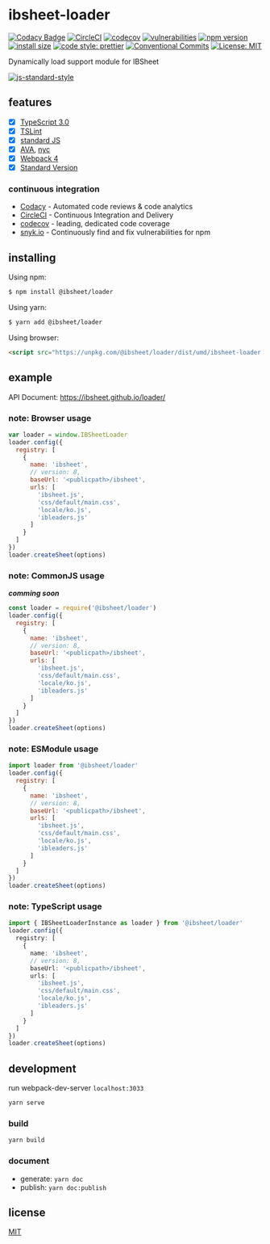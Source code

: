 # ibsheet-loader

[![Codacy Badge](https://api.codacy.com/project/badge/Grade/271223b5e7944ad4bc78cbed119924b5)](https://www.codacy.com/manual/ibsheet/loader?utm_source=github.com&amp;utm_medium=referral&amp;utm_content=ibsheet/loader&amp;utm_campaign=Badge_Grade)
[![CircleCI](https://circleci.com/gh/ibsheet/loader.svg?style=svg)](https://circleci.com/gh/ibsheet/loader)
[![codecov](https://codecov.io/gh/ibsheet/loader/branch/master/graph/badge.svg)](https://codecov.io/gh/ibsheet/loader)
[![vulnerabilities](https://snyk.io/test/github/ibsheet/loader/badge.svg)](https://snyk.io/test/github/ibsheet/loader)
[![npm version](https://badge.fury.io/js/%40ibsheet%2Floader.svg)](https://badge.fury.io/js/%40ibsheet%2Floader)
[![install size](https://packagephobia.now.sh/badge?p=@ibsheet/loader)](https://packagephobia.now.sh/result?p=@ibsheet/loader)
[![code style: prettier](https://img.shields.io/badge/code_style-prettier-ff69b4.svg)](https://github.com/prettier/prettier)
[![Conventional Commits](https://img.shields.io/badge/Conventional%20Commits-1.0.0-yellow.svg)](https://conventionalcommits.org)
[![License: MIT](https://img.shields.io/badge/License-MIT-yellow.svg)](https://opensource.org/licenses/MIT)

Dynamically load support module for IBSheet

[![js-standard-style](https://cdn.rawgit.com/standard/standard/master/badge.svg)](http://standardjs.com)

## features

* [x] [TypeScript 3.0](https://www.typescriptlang.org/docs/handbook/release-notes/typescript-3-0.html)
* [x] [TSLint](https://palantir.github.io/tslint/)
* [x] [standard JS](https://standardjs.com/)
* [x] [AVA](https://github.com/avajs/ava), [nyc](https://github.com/istanbuljs/nyc)
* [x] [Webpack 4](https://webpack.js.org/)
* [x] [Standard Version](https://github.com/conventional-changelog/standard-version)

### continuous integration

* [Codacy](https://www.codacy.com) - Automated code reviews & code analytics
* [CircleCI](https://circleci.com) - Continuous Integration and Delivery
* [codecov](https://codecov.io) - leading, dedicated code coverage
* [snyk.io](https://snyk.io) - Continuously find and fix vulnerabilities for npm

## installing

Using npm:
```sh
$ npm install @ibsheet/loader
```

Using yarn:
```sh
$ yarn add @ibsheet/loader
```

Using browser:
```html
<script src="https://unpkg.com/@ibsheet/loader/dist/umd/ibsheet-loader.min.js">
```

## example

API Document: <https://ibsheet.github.io/loader/>

### note: Browser usage

```js
var loader = window.IBSheetLoader
loader.config({
  registry: [
    {
      name: 'ibsheet',
      // version: 8,
      baseUrl: '<publicpath>/ibsheet',
      urls: [
        'ibsheet.js',
        'css/default/main.css',
        'locale/ko.js',
        'ibleaders.js'
      ]
    }
  ]
})
loader.createSheet(options)
```

### note: CommonJS usage

***comming soon***

```js
const loader = require('@ibsheet/loader')
loader.config({
  registry: [
    {
      name: 'ibsheet',
      // version: 8,
      baseUrl: '<publicpath>/ibsheet',
      urls: [
        'ibsheet.js',
        'css/default/main.css',
        'locale/ko.js',
        'ibleaders.js'
      ]
    }
  ]
})
loader.createSheet(options)
```

### note: ESModule usage

```js
import loader from '@ibsheet/loader'
loader.config({
  registry: [
    {
      name: 'ibsheet',
      // version: 8,
      baseUrl: '<publicpath>/ibsheet',
      urls: [
        'ibsheet.js',
        'css/default/main.css',
        'locale/ko.js',
        'ibleaders.js'
      ]
    }
  ]
})
loader.createSheet(options)
```

### note: TypeScript usage

```ts
import { IBSheetLoaderInstance as loader } from '@ibsheet/loader'
loader.config({
  registry: [
    {
      name: 'ibsheet',
      // version: 8,
      baseUrl: '<publicpath>/ibsheet',
      urls: [
        'ibsheet.js',
        'css/default/main.css',
        'locale/ko.js',
        'ibleaders.js'
      ]
    }
  ]
})
loader.createSheet(options)
```

## development

run webpack-dev-server `localhost:3033` 

```sh
yarn serve
```

### build

```sh
yarn build
```

### document

* generate: `yarn doc`
* publish: `yarn doc:publish`

## license

[MIT](./LICENSE)
